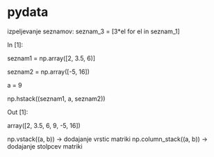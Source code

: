 # pydata
izpeljevanje seznamov: seznam_3 = [3*el for el in seznam_1]

In [1]:

  seznam1 = np.array([2, 3.5, 6)]
  
  seznam2 = np.array([-5, 16])
  
  a = 9
  
  np.hstack((seznam1, a, seznam2))



Out [1]:

  array([2, 3.5, 6, 9, -5, 16])

np.vstack((a, b)) -> dodajanje vrstic matriki
np.column_stack((a, b)) -> dodajanje stolpcev matriki
